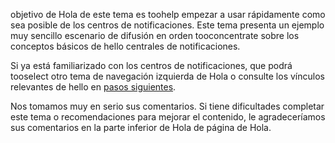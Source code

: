 
objetivo de Hola de este tema es toohelp empezar a usar rápidamente como sea posible de los centros de notificaciones. Este tema presenta un ejemplo muy sencillo escenario de difusión en orden tooconcentrate sobre los conceptos básicos de hello centrales de notificaciones.

Si ya está familiarizado con los centros de notificaciones, que podrá tooselect otro tema de navegación izquierda de Hola o consulte los vínculos relevantes de hello en [pasos siguientes](#next-steps).

Nos tomamos muy en serio sus comentarios. Si tiene dificultades completar este tema o recomendaciones para mejorar el contenido, le agradeceríamos sus comentarios en la parte inferior de Hola de página de Hola.

